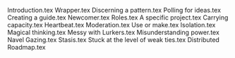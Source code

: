 Introduction.tex
Wrapper.tex
Discerning a pattern.tex
Polling for ideas.tex
Creating a guide.tex
Newcomer.tex
Roles.tex
A specific project.tex
Carrying capacity.tex
Heartbeat.tex
Moderation.tex
Use or make.tex
Isolation.tex
Magical thinking.tex
Messy with Lurkers.tex
Misunderstanding power.tex
Navel Gazing.tex
Stasis.tex
Stuck at the level of weak ties.tex
Distributed Roadmap.tex